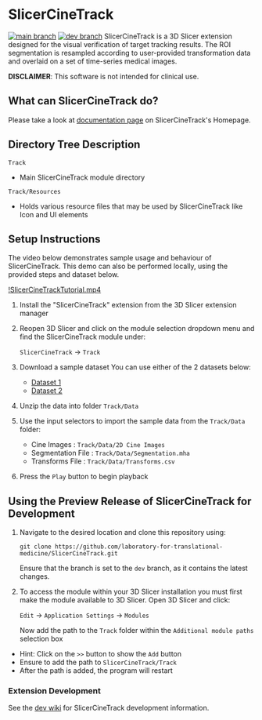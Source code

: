 # SlicerCineTrack

[![main branch](https://github.com/laboratory-for-translational-medicine/SlicerCineTrack/actions/workflows/build-test.yml/badge.svg?branch=main)](https://github.com/laboratory-for-translational-medicine/SlicerCineTrack/actions/workflows/build-test.yml) [![dev branch](https://github.com/laboratory-for-translational-medicine/SlicerCineTrack/actions/workflows/build-test.yml/badge.svg?branch=dev)](https://github.com/laboratory-for-translational-medicine/SlicerCineTrack/actions/workflows/build-test.yml)
SlicerCineTrack is a 3D Slicer extension designed for the visual verification of target tracking results. The ROI segmentation is resampled according to user-provided transformation data and overlaid on a set of time-series medical images.

**DISCLAIMER**: This software is not intended for clinical use.

## What can SlicerCineTrack do?

Please take a look at [documentation page](https://slicercinetrack.github.io/Documentation) on SlicerCineTrack's Homepage.
<!-- Here is a little demo

![Track.gif](https://github.com/slicercinetrack/slicercinetrack.github.io/blob/603168b23fd5b0adb6c4a1a495d314b104a438f1/resources/screenshots/Track.gif?raw=true) -->

## Directory Tree Description

`Track`

* Main SlicerCineTrack module directory

`Track/Resources`

* Holds various resource files that may be used by SlicerCineTrack like Icon and UI elements

## Setup Instructions

The video below demonstrates sample usage and behaviour of SlicerCineTrack. This demo can also be performed locally, using the provided steps and dataset below.



[!SlicerCineTrackTutorial.mp4](https://github.com/user-attachments/assets/d72f8d53-ca74-4ec4-a0d0-8e7131de3a62)



1) Install the "SlicerCineTrack" extension from the 3D Slicer extension manager

2) Reopen 3D Slicer and click on the module selection dropdown menu and find the SlicerCineTrack module under:

   `SlicerCineTrack` -> `Track`

3) Download a sample dataset
   You can use either of the 2 datasets below:

   * [Dataset 1](https://github.com/laboratory-for-translational-medicine/SlicerCineTrack/releases/download/v1.0.0-SlicerCineTrack/Data.zip)
   * [Dataset 2](https://drive.google.com/drive/folders/1qJj53YfGM4Q7atsI-XZyySvR-F98ENXA?usp=sharing)

4) Unzip the data into folder `Track/Data`
5) Use the input selectors to import the sample data from the `Track/Data` folder:

   * Cine Images : `Track/Data/2D Cine Images`
   * Segmentation File : `Track/Data/Segmentation.mha`
   * Transforms File : `Track/Data/Transforms.csv`

6) Press the `Play` button to begin playback 

## Using the Preview Release of SlicerCineTrack for Development

1) Navigate to the desired location and clone this repository using: 
   ```
   git clone https://github.com/laboratory-for-translational-medicine/SlicerCineTrack.git
   ```
   Ensure that the branch is set to the `dev` branch, as it contains the latest changes.

2) To access the module within your 3D Slicer installation you must first make the module available to 3D Slicer. Open 3D Slicer and click:

   `Edit` -> `Application Settings` -> `Modules`

   Now add the path to the `Track` folder within the `Additional module paths` selection box

* Hint: Click on the `>>` button to show the `Add` button
* Ensure to add the path to `SlicerCineTrack/Track`
* After the path is added, the program will restart

### Extension Development

See the [dev wiki](https://github.com/laboratory-for-translational-medicine/SlicerCineTrack/wiki/SlicerCineTrack-Development-Guide) for SlicerCineTrack development information.
